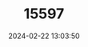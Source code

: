 ---
title: "15597"
category: "Mindomys hammondi"
draft: false
date: 2024-02-22 13:03:50
languages:
  English: ["Hammond's Rice Rat"]
---